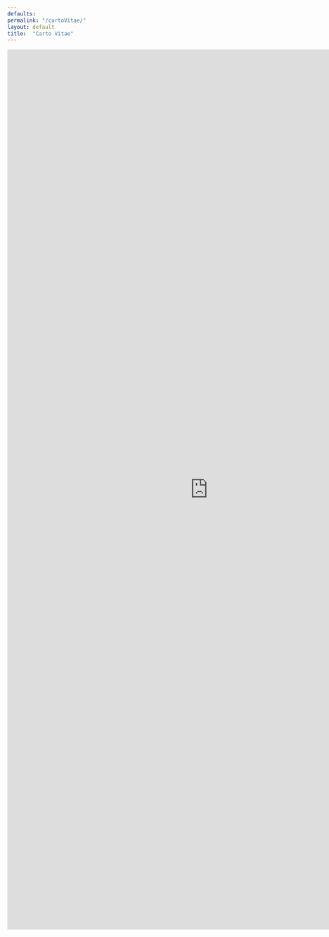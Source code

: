 ```yaml
---
defaults:
permalink: "/cartoVitae/"
layout: default
title:  "Carto Vitae"
---
```


<iframe style="position: absolute; width: 95%; height: 50%; border: none" src="http://notoncebut2x.github.io/CartoVitae/" ></iframe>
